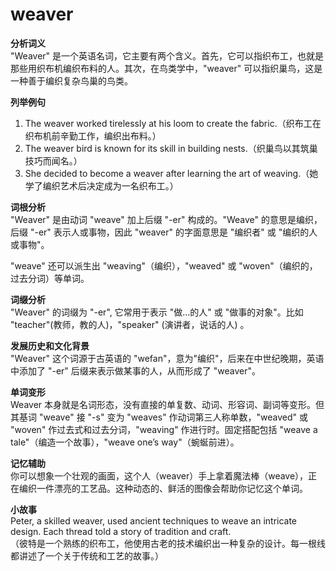 # weaver

**分析词义**  
"Weaver" 是一个英语名词，它主要有两个含义。首先，它可以指织布工，也就是那些用织布机编织布料的人。其次，在鸟类学中，"weaver" 可以指织巢鸟，这是一种善于编织复杂鸟巢的鸟类。

  

**列举例句**

  

1.  The weaver worked tirelessly at his loom to create the fabric.（织布工在织布机前辛勤工作，编织出布料。）
2.  The weaver bird is known for its skill in building nests.（织巢鸟以其筑巢技巧而闻名。）
3.  She decided to become a weaver after learning the art of weaving.（她学了编织艺术后决定成为一名织布工。）

  

**词根分析**  
"Weaver" 是由动词 "weave" 加上后缀 "-er" 构成的。"Weave" 的意思是编织，后缀 "-er" 表示人或事物，因此 "weaver" 的字面意思是 "编织者" 或 "编织的人或事物"。

  

"weave" 还可以派生出 "weaving"（编织），"weaved" 或 "woven"（编织的，过去分词）等单词。

  

**词缀分析**  
"Weaver" 的词缀为 "-er", 它常用于表示 "做...的人" 或 "做事的对象"。比如 "teacher"(教师，教的人)，"speaker" (演讲者，说话的人) 。

  

**发展历史和文化背景**  
"Weaver" 这个词源于古英语的 "wefan"，意为"编织"，后来在中世纪晚期，英语中添加了 "-er" 后缀来表示做某事的人，从而形成了 "weaver"。

  

**单词变形**  
Weaver 本身就是名词形态，没有直接的单复数、动词、形容词、副词等变形。但其基词 "weave" 接 "-s" 变为 "weaves" 作动词第三人称单数，"weaved" 或 "woven" 作过去式和过去分词，"weaving" 作进行时。固定搭配包括 "weave a tale"（编造一个故事），"weave one’s way"（蜿蜒前进）。

  

**记忆辅助**  
你可以想象一个壮观的画面，这个人（weaver）手上拿着魔法棒（weave），正在编织一件漂亮的工艺品。这种动态的、鲜活的图像会帮助你记忆这个单词。

  

**小故事**  
Peter, a skilled weaver, used ancient techniques to weave an intricate design. Each thread told a story of tradition and craft.  
（彼特是一个熟练的织布工，他使用古老的技术编织出一种复杂的设计。每一根线都讲述了一个关于传统和工艺的故事。）
